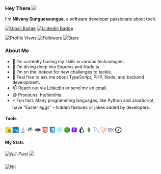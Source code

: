 ### Hey There <img src="https://media.giphy.com/media/hvRJCLFzcasrR4ia7z/giphy.gif" width="25">

I'm **Nilvany Sunguessungue**, a software developer passionate about tech. <br>

[![Gmail Badge](https://img.shields.io/badge/-Gmail-red?style=flat-square&logo=Gmail&logoColor=white&link=mailto:nilvanysunguessungue@gmail.com)](mailto:nilvanysunguessungue@gmail.com)
[![Linkedin Badge](https://img.shields.io/badge/-LinkedIn-blue?style=flat-square&logo=Linkedin&logoColor=white&link=https://www.linkedin.com/in/nilvany-tiago-1b019b250)](https://www.linkedin.com/in/nilvany-sunguessungue-1b019b250/)

![Profile Views](https://komarev.com/ghpvc/?username=nill-pixel&color=green) 
![Followers](https://img.shields.io/github/followers/nill-pixel) 
![Stars](https://img.shields.io/github/stars/nill-pixel?label=Profile%20Stars&logo=Profile%20stars&logoColor=g) 

### About Me
- 🔭 I’m currently honing my skills in various technologies.
- 🌱 I’m diving deep into Express and Node.js.
- 🤔 I’m on the lookout for new challenges to tackle.
- 💬 Feel free to ask me about TypeScript, PHP, Node, and backend development.
- 📫 Reach out via [LinkedIn](https://www.linkedin.com/in/nilvany-tiago-1b019b250) or send me an [email](mailto:nilvanysunguessungue@gmail.com).
- 😄 Pronouns: he/him/his
- ⚡ Fun fact: Many programming languages, like Python and JavaScript, have "Easter eggs" – hidden features or jokes added by developers.


#### Tools 
<i><img height="20" src="https://raw.githubusercontent.com/devicons/devicon/master/icons/javascript/javascript-original.svg"></i>
<i><img height="20" src="https://raw.githubusercontent.com/devicons/devicon/master/icons/typescript/typescript-original.svg"></i>
<i><img height="20" src="https://raw.githubusercontent.com/devicons/devicon/master/icons/java/java-original.svg"></i>
<i><img height="20" src="https://raw.githubusercontent.com/devicons/devicon/master/icons/python/python-original.svg"></i>
<i><img height="20" src="https://raw.githubusercontent.com/devicons/devicon/master/icons/php/php-original.svg"></i>
<i><img height="20" src="https://raw.githubusercontent.com/devicons/devicon/master/icons/html5/html5-original.svg"></i>
<i><img height="20" src="https://raw.githubusercontent.com/devicons/devicon/master/icons/css3/css3-original.svg"></i>
<i><img height="20" src="https://raw.githubusercontent.com/devicons/devicon/master/icons/react/react-original.svg"></i>
<i><img height="20" src="https://raw.githubusercontent.com/devicons/devicon/master/icons/nodejs/nodejs-original.svg"></i>
<i><img height="20" src="https://raw.githubusercontent.com/devicons/devicon/master/icons/bootstrap/bootstrap-original.svg"></i>
<i><img height="20" src="https://raw.githubusercontent.com/devicons/devicon/master/icons/prisma/prisma-original.svg"></i>
<i><img height="20" src="https://raw.githubusercontent.com/devicons/devicon/master/icons/mongodb/mongodb-original.svg"></i>
<i><img height="20" src="https://raw.githubusercontent.com/devicons/devicon/master/icons/mysql/mysql-original.svg"></i>
<i><img height="20" src="https://raw.githubusercontent.com/devicons/devicon/master/icons/laravel/laravel-original.svg"></i>
<i><img height="20" src="https://raw.githubusercontent.com/devicons/devicon/master/icons/express/express-original.svg"></i>
<i><img height="20" src="https://raw.githubusercontent.com/devicons/devicon/master/icons/socketio/socketio-original.svg"></i>

#### My Stats
<div>
  <i>
    <img height="180em" src="https://github-readme-stats.vercel.app/api?username=nill-pixel&show_icons=true&include_all_commits=false&count_private=true" alt="Nill-Pixel" />   
    <img height="180em"  src="https://github-readme-stats.vercel.app/api/top-langs/?username=nill-pixel&show_icons=truei&layout=compact&langs_count=7"/>
  </i>
</div> 

###

###
<!--
<br clear="both">

<img src="https://github.com/Nill-pixel/Nill-pixel/blob/main/github-contribution-grid-snake.svg" alt="Snake animation" />

-->
###

<div align="center m-5 p-5">
<img align="center" src="https://github-readme-streak-stats.herokuapp.com/?user=nill-pixel&&theme=onelight" alt="Nill" />
</div>

###
